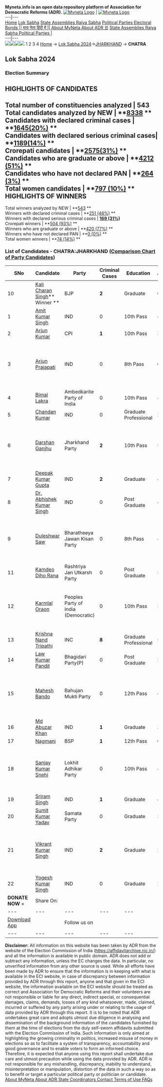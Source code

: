 **Myneta.info is an open data repository platform of Association for Democratic Reforms (ADR).**
[![Myneta Logo](https://www.myneta.info/lib/img/myneta-logo.png)](https://www.myneta.info/) | [![Myneta Logo](https://www.myneta.info/lib/img/adr-logo.png)](https://adrindia.org)  
---|---  
[Home](https://www.myneta.info/) [Lok Sabha](https://www.myneta.info/#ls "Lok Sabha") [ State Assemblies ](https://www.myneta.info/#sa "State Assemblies") [Rajya Sabha](https://www.myneta.info/#rs "Rajya Sabha") [Political Parties ](https://www.myneta.info/party "Political Parties") [ Electoral Bonds ](https://www.myneta.info/electoral_bonds "Electoral Bonds") [ || माय नेता हिंदी में || ](https://translate.google.co.in/translate?prev=hp&hl=en&js=y&u=www.myneta.info&sl=en&tl=hi&history_state0=) [ About MyNeta ](https://adrindia.org/content/about-myneta) [ About ADR ](https://adrindia.org/about-adr/who-we-are) [☰](javascript:void\(0\))
[ State Assemblies ](https://www.myneta.info/#sa "State Assemblies") [ Rajya Sabha ](https://www.myneta.info/#rs "Rajya Sabha") [ Political Parties ](https://www.myneta.info/party "Political Parties")
|   
---|---  
![](https://www.myneta.info/lib/img/banner/banner-1.png)![](https://www.myneta.info/lib/img/banner/banner-2.png)![](https://www.myneta.info/lib/img/banner/banner-3.png)![](https://www.myneta.info/lib/img/banner/banner-4.png)
1  2  3  4 
[Home](https://www.myneta.info/) → [Lok Sabha 2024](https://www.myneta.info/LokSabha2024/)→[JHARKHAND](https://www.myneta.info/LokSabha2024/index.php?action=show_constituencies&state_id=15) → **CHATRA**
### 
## Lok Sabha 2024
###  Election Summary 
HIGHLIGHTS OF CANDIDATES  
---  
Total number of constituencies analyzed |  543   
Total candidates analyzed by NEW | **[8338](https://www.myneta.info/LokSabha2024/index.php?action=summary&subAction=candidates_analyzed&sort=candidate#summary) **  
Candidates with declared criminal cases | **[1645(20%)](https://www.myneta.info/LokSabha2024/index.php?action=summary&subAction=crime&sort=candidate#summary) **  
Candidates with declared serious criminal cases| **[1189(14%)](https://www.myneta.info/LokSabha2024/index.php?action=summary&subAction=serious_crime&sort=candidate#summary) **  
Crorepati candidates | **[2575(31%)](https://www.myneta.info/LokSabha2024/index.php?action=summary&subAction=crorepati&sort=candidate#summary) **  
Candidates who are graduate or above | **[4212 (51%)](https://www.myneta.info/LokSabha2024/index.php?action=summary&subAction=education&sort=candidate#summary) **  
Candidates who have not declared PAN | **[264 (3%)](https://www.myneta.info/LokSabha2024/index.php?action=summary&subAction=without_pan&sort=candidate#summary) **  
Total women candidates | **[797 (10%)](https://www.myneta.info/LokSabha2024/index.php?action=summary&subAction=women_candidate&sort=candidate#summary) **  
HIGHLIGHTS OF WINNERS  
---  
Total winners analyzed by NEW | **[543](https://www.myneta.info/LokSabha2024/index.php?action=summary&subAction=winner_analyzed&sort=candidate#summary) **  
Winners with declared criminal cases | **[251 (46%)](https://www.myneta.info/LokSabha2024/index.php?action=summary&subAction=winner_crime&sort=candidate#summary) **  
Winners with declared serious criminal cases | **[169 (31%)](https://www.myneta.info/LokSabha2024/index.php?action=summary&subAction=winner_serious_crime&sort=candidate#summary)**  
Crorepati winners | **[504 (93%)](https://www.myneta.info/LokSabha2024/index.php?action=summary&subAction=winner_crorepati&sort=candidate#summary) **  
Winners who are graduate or above | **[420 (77%)](https://www.myneta.info/LokSabha2024/index.php?action=summary&subAction=winner_education&sort=candidate#summary) **  
Winners who have not declared PAN | **[0 (0%)](https://www.myneta.info/LokSabha2024/index.php?action=summary&subAction=winner_without_pan&sort=candidate#summary) **  
Total women winners | **[74 (14%)](https://www.myneta.info/LokSabha2024/index.php?action=summary&subAction=winner_women&sort=candidate#summary) **  
### List of Candidates - CHATRA:JHARKHAND ([Comparison Chart of Party Candidates](https://www.myneta.info/LokSabha2024/comparisonchart.php?constituency_id=164))
SNo | Candidate| Party| Criminal Cases| Education| Age| Total Assets| Liabilities  
---|---|---|---|---|---|---|---  
10  | [Kali Charan Singh](https://www.myneta.info/LokSabha2024/candidate.php?candidate_id=7142)** Winner ** | BJP | **2** | Graduate| 62 | Rs 8,62,01,641 ~ 8 Crore+ | Rs 4,03,88,667 ~ 4 Crore+  
1  | [Amit Kumar Singh](https://www.myneta.info/LokSabha2024/candidate.php?candidate_id=7788) | IND | 0 | 10th Pass| 41 | Rs 25,77,500 ~ 25 Lacs+ | Rs 0 ~   
2  | [Arjun Kumar](https://www.myneta.info/LokSabha2024/candidate.php?candidate_id=7355) | CPI | **1** | 10th Pass| 39 | Rs 50,27,000 ~ 50 Lacs+ | Rs 90,000 ~ 90 Thou+  
3  | [Arjun Prajapati](https://www.myneta.info/LokSabha2024/candidate.php?candidate_id=7790) | IND | 0 | 8th Pass| 64 | ![](https://myneta.info/image_v2.php?myneta_folder=LokSabha2024&candidate_id=7790&col=ta) | ![](https://myneta.info/image_v2.php?myneta_folder=LokSabha2024&candidate_id=7790&col=lia)  
4  | [Bimal Lakra](https://www.myneta.info/LokSabha2024/candidate.php?candidate_id=7361) | Ambedkarite Party of India | 0 | 10th Pass| 45 | Rs 8,13,000 ~ 8 Lacs+ | Rs 0 ~   
5  | [Chandan Kumar](https://www.myneta.info/LokSabha2024/candidate.php?candidate_id=7360) | IND | 0 | Graduate Professional| 27 | Rs 2,53,000 ~ 2 Lacs+ | Rs 0 ~   
6  | [Darshan Ganjhu](https://www.myneta.info/LokSabha2024/candidate.php?candidate_id=7362) | Jharkhand Party | **2** | 10th Pass| 54 | ![](https://myneta.info/image_v2.php?myneta_folder=LokSabha2024&candidate_id=7362&col=ta) | ![](https://myneta.info/image_v2.php?myneta_folder=LokSabha2024&candidate_id=7362&col=lia)  
7  | [Deepak Kumar Gupta](https://www.myneta.info/LokSabha2024/candidate.php?candidate_id=7359) | IND | **2** | Graduate| 42 | Rs 1,88,57,000 ~ 1 Crore+ | Rs 30,00,000 ~ 30 Lacs+  
8  | [Dr. Abhishek Kumar Singh](https://www.myneta.info/LokSabha2024/candidate.php?candidate_id=7356) | IND | 0 | Post Graduate| 43 | Rs 5,47,01,892 ~ 5 Crore+ | Rs 1,43,53,043 ~ 1 Crore+  
9  | [Duleshwar Saw](https://www.myneta.info/LokSabha2024/candidate.php?candidate_id=7789) | Bharatheeya Jawan Kisan Party | 0 | 8th Pass| 46 | ![](https://myneta.info/image_v2.php?myneta_folder=LokSabha2024&candidate_id=7789&col=ta) | ![](https://myneta.info/image_v2.php?myneta_folder=LokSabha2024&candidate_id=7789&col=lia)  
11  | [Kamdeo Diho Rana](https://www.myneta.info/LokSabha2024/candidate.php?candidate_id=7794) | Rashtriya Jan Utkarsh Party | 0 | Post Graduate| 53 | Rs 1,60,50,000 ~ 1 Crore+ | Rs 12,00,000 ~ 12 Lacs+  
12  | [Karmlal Oraon](https://www.myneta.info/LokSabha2024/candidate.php?candidate_id=7792) | Peoples Party of India (Democratic) | 0 | 10th Pass| 39 | ![](https://myneta.info/image_v2.php?myneta_folder=LokSabha2024&candidate_id=7792&col=ta) | ![](https://myneta.info/image_v2.php?myneta_folder=LokSabha2024&candidate_id=7792&col=lia)  
13  | [Krishna Nand Tripathi](https://www.myneta.info/LokSabha2024/candidate.php?candidate_id=7141) | INC | **8** | Graduate Professional| 52 | Rs 70,92,18,255 ~ 70 Crore+ | Rs 3,50,000 ~ 3 Lacs+  
14  | [Law Kumar Pandit](https://www.myneta.info/LokSabha2024/candidate.php?candidate_id=7787) | Bhagidari Party(P) | 0 | Post Graduate| 33 | Rs 46,50,000 ~ 46 Lacs+ | Rs 17,00,000 ~ 17 Lacs+  
15  | [Mahesh Bando](https://www.myneta.info/LokSabha2024/candidate.php?candidate_id=7791) | Bahujan Mukti Party | 0 | 12th Pass| 42 | ![](https://myneta.info/image_v2.php?myneta_folder=LokSabha2024&candidate_id=7791&col=ta) | ![](https://myneta.info/image_v2.php?myneta_folder=LokSabha2024&candidate_id=7791&col=lia)  
16  | [Md Abuzar Khan](https://www.myneta.info/LokSabha2024/candidate.php?candidate_id=7795) | IND | **1** | Graduate| 38 | Rs 28,20,200 ~ 28 Lacs+ | Rs 6,00,000 ~ 6 Lacs+  
17  | [Nagmani](https://www.myneta.info/LokSabha2024/candidate.php?candidate_id=7786) | BSP | **1** | 12th Pass| 61 | Rs 4,11,70,614 ~ 4 Crore+ | Rs 15,00,000 ~ 15 Lacs+  
18  | [Sanjay Kumar Snehi](https://www.myneta.info/LokSabha2024/candidate.php?candidate_id=7358) | Lokhit Adhikar Party | 0 | 10th Pass| 48 | ![](https://myneta.info/image_v2.php?myneta_folder=LokSabha2024&candidate_id=7358&col=ta) | ![](https://myneta.info/image_v2.php?myneta_folder=LokSabha2024&candidate_id=7358&col=lia)  
19  | [Sriram Singh](https://www.myneta.info/LokSabha2024/candidate.php?candidate_id=7793) | IND | **1** | Graduate| 45 | Rs 84,02,489 ~ 84 Lacs+ | Rs 0 ~   
20  | [Sumit Kumar Yadav](https://www.myneta.info/LokSabha2024/candidate.php?candidate_id=7357) | Samata Party | 0 | Graduate| 31 | Rs 1,84,14,000 ~ 1 Crore+ | Rs 1,00,000 ~ 1 Lacs+  
21  | [Vikrant Kumar Singh](https://www.myneta.info/LokSabha2024/candidate.php?candidate_id=7785) | IND | **2** | Graduate| 26 | ![](https://myneta.info/image_v2.php?myneta_folder=LokSabha2024&candidate_id=7785&col=ta) | ![](https://myneta.info/image_v2.php?myneta_folder=LokSabha2024&candidate_id=7785&col=lia)  
22  | [Yogesh Kumar Singh](https://www.myneta.info/LokSabha2024/candidate.php?candidate_id=7862) | IND | 0 | Graduate| 26 | Rs 5,50,000 ~ 5 Lacs+ | Rs 0 ~   
|  **DONATE NOW** × |  Share On:  | [](https://api.whatsapp.com/send?text=https%3A%2F%2Fmyneta.info%2Fpunjab2022%2Findex.php%3Faction%3Dshow_constituencies%26state_id%3D19) | [](https://www.facebook.com/sharer/sharer.php?u=https%3A%2F%2Fmyneta.info%2Fpunjab2022%2Findex.php%3Faction%3Dshow_constituencies%26state_id%3D19) | [](https://twitter.com/share?url=https%3A%2F%2Fmyneta.info%2Fpunjab2022%2Findex.php%3Faction%3Dshow_constituencies%26state_id%3D19)  
---|---|---|---|---  
| [ Download App ](https://play.google.com/store/apps/details?id=com.webrosoft.myneta1&pcampaignid=pcampaignidMKT-Other-global-all-co-prtnr-py-PartBadge-Mar2515-1) | [](https://play.google.com/store/apps/details?id=com.webrosoft.myneta1&pcampaignid=pcampaignidMKT-Other-global-all-co-prtnr-py-PartBadge-Mar2515-1) |  Follow us on  | [](https://www.facebook.com/adrindia.org/) | [](https://twitter.com/adrspeaks) | [](https://groups.google.com/g/national-election-watch?hl=en&pli=1) | [](https://www.instagram.com/adrspeaks/) | [](https://www.youtube.com/user/adrspeaks) | [](https://sharechat.com/profile/adrspeaks)  
---|---|---|---|---|---|---|---|---  
**Disclaimer:** All information on this website has been taken by ADR from the website of the Election Commission of India (https://affidavitarchive.nic.in/) and all the information is available in public domain. ADR does not add or subtract any information, unless the EC changes the data. In particular, no unverified information from any other source is used. While all efforts have been made by ADR to ensure that the information is in keeping with what is available in the ECI website, in case of discrepancy between information provided by ADR through this report, anyone and that given in the ECI website, the information available on the ECI website should be treated as correct and Association for Democratic Reforms and their volunteers are not responsible or liable for any direct, indirect special, or consequential damages, claims, demands, losses of any kind whatsoever, made, claimed, incurred or suffered by any party arising under or relating to the usage of data provided by ADR through this report. It is to be noted that ADR undertakes great care and adopts utmost due diligence in analysing and dissemination of the background information of the candidates furnished by them at the time of elections from the duly self-sworn affidavits submitted with the Election Commission of India. Such information is only aimed at highlighting the growing criminality in politics, increased misuse of money in elections so as to facilitate a system of transparency, accountability and good governance and to enable voters to form an informed choice. Therefore, it is expected that anyone using this report shall undertake due care and utmost precaution while using the data provided by ADR. ADR is not responsible for any mishandling, discrepancy, inability to understand, misinterpretation or manipulation, distortion of the data in such a way so as to benefit or target a particular political party or politician or candidate. 
[ About MyNeta ](https://adrindia.org/content/about-myneta) [ About ADR ](https://adrindia.org/about-adr/who-we-are) [ State Coordinators ](https://adrindia.org/about-adr/state-coordinators) [ Contact ](https://adrindia.org/contact-us) [ Terms of Use ](https://adrindia.org/content/adr-terms-use) [ FAQs ](https://adrindia.org/content/faqs)
